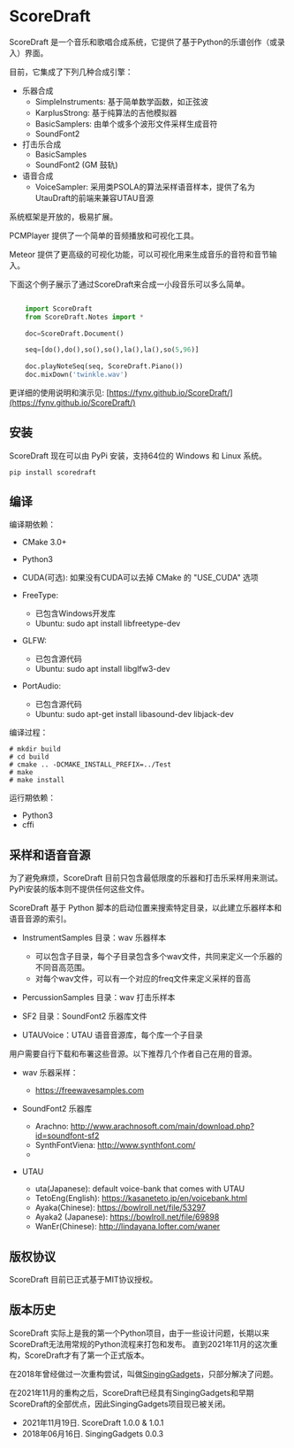 # ScoreDraft

ScoreDraft 是一个音乐和歌唱合成系统，它提供了基于Python的乐谱创作（或录入）界面。

目前，它集成了下列几种合成引擎：

* 乐器合成
	- SimpleInstruments: 基于简单数学函数，如正弦波
	- KarplusStrong: 基于纯算法的吉他模拟器
	- BasicSamplers: 由单个或多个波形文件采样生成音符
	- SoundFont2
* 打击乐合成
	- BasicSamples
	- SoundFont2 (GM 鼓轨)
* 语音合成
	- VoiceSampler: 采用类PSOLA的算法采样语音样本，提供了名为UtauDraft的前端来兼容UTAU音源

系统框架是开放的，极易扩展。

PCMPlayer 提供了一个简单的音频播放和可视化工具。

Meteor 提供了更高级的可视化功能，可以可视化用来生成音乐的音符和音节输入。

下面这个例子展示了通过ScoreDraft来合成一小段音乐可以多么简单。

```Python

	import ScoreDraft
	from ScoreDraft.Notes import *
	
	doc=ScoreDraft.Document()
	
	seq=[do(),do(),so(),so(),la(),la(),so(5,96)]
	
	doc.playNoteSeq(seq, ScoreDraft.Piano())
	doc.mixDown('twinkle.wav')

```

更详细的使用说明和演示见: [https://fynv.github.io/ScoreDraft/](https://fynv.github.io/ScoreDraft/)

## 安装
ScoreDraft 现在可以由 PyPi 安装，支持64位的 Windows 和 Linux 系统。


```
pip install scoredraft
```

## 编译

编译期依赖：

* CMake 3.0+
* Python3
* CUDA(可选): 如果没有CUDA可以去掉 CMake 的 "USE_CUDA" 选项
* FreeType: 
	- 已包含Windows开发库
	- Ubuntu: sudo apt install libfreetype-dev
	
* GLFW: 
	- 已包含源代码
	- Ubuntu: sudo apt install libglfw3-dev

* PortAudio:
	- 已包含源代码
	- Ubuntu: sudo apt-get install libasound-dev libjack-dev
	
编译过程：

```
# mkdir build
# cd build
# cmake .. -DCMAKE_INSTALL_PREFIX=../Test
# make
# make install
```

运行期依赖：
* Python3 
* cffi

## 采样和语音音源

为了避免麻烦，ScoreDraft 目前只包含最低限度的乐器和打击乐采样用来测试。PyPi安装的版本则不提供任何这些文件。

ScoreDraft 基于 Python 脚本的启动位置来搜索特定目录，以此建立乐器样本和语音音源的索引。

* InstrumentSamples 目录：wav 乐器样本
	- 可以包含子目录，每个子目录包含多个wav文件，共同来定义一个乐器的不同音高范围。
	- 对每个wav文件，可以有一个对应的freq文件来定义采样的音高
	
* PercussionSamples 目录：wav 打击乐样本
* SF2 目录：SoundFont2 乐器库文件
* UTAUVoice：UTAU 语音音源库，每个库一个子目录

用户需要自行下载和布署这些音源。以下推荐几个作者自己在用的音源。

* wav 乐器采样：
	- https://freewavesamples.com

* SoundFont2 乐器库
	- Arachno: http://www.arachnosoft.com/main/download.php?id=soundfont-sf2
	- SynthFontViena: http://www.synthfont.com/
	- 
* UTAU
	- uta(Japanese): default voice-bank that comes with UTAU
	- TetoEng(English): https://kasaneteto.jp/en/voicebank.html
	- Ayaka(Chinese): https://bowlroll.net/file/53297
	- Ayaka2 (Japanese): https://bowlroll.net/file/69898
	- WanEr(Chinese): http://lindayana.lofter.com/waner

## 版权协议

ScoreDraft 目前已正式基于MIT协议授权。

## 版本历史

ScoreDraft 实际上是我的第一个Python项目，由于一些设计问题，长期以来ScoreDraft无法用常规的Python流程来打包和发布。
直到2021年11月的这次重构，ScoreDraft才有了第一个正式版本。

在2018年曾经做过一次重构尝试，叫做[SingingGadgets](https://pypi.org/project/singinggadgets/)，只部分解决了问题。

在2021年11月的重构之后，ScoreDraft已经具有SingingGadgets和早期ScoreDraft的全部优点，因此SingingGadgets项目现已被关闭。

* 2021年11月19日. ScoreDraft 1.0.0 & 1.0.1
* 2018年06月16日. SingingGadgets 0.0.3
